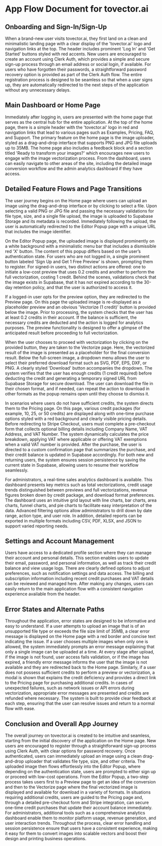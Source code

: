 # App Flow Document for tovector.ai

## Onboarding and Sign-In/Sign-Up
When a brand-new user visits tovector.ai, they first land on a clean and minimalistic landing page with a clear display of the 'tovector.ai' logo and navigation links at the top. The header includes prominent 'Log In' and 'Get Started' buttons styled with red accents. New users are encouraged to create an account using Clerk Auth, which provides a simple and secure sign-up process through an email address or social login, if available. For users who have forgotten their passwords, a straightforward password recovery option is provided as part of the Clerk Auth flow. The entire registration process is designed to be seamless so that when a user signs up, they are automatically redirected to the next steps of the application without any unnecessary delays.

## Main Dashboard or Home Page
Immediately after logging in, users are presented with the home page that serves as the central hub for the entire application. At the top of the home page, there is a simple header with the 'tovector.ai' logo in red and navigation links that lead to various pages such as Examples, Pricing, FAQ, and Support. The primary feature on the home page is the image uploader, styled as a drag-and-drop interface that supports PNG and JPG file uploads up to 35MB. The home page also includes a feedback block and a section titled 'Ready to transform your images?' which encourages new users to engage with the image vectorization process. From the dashboard, users can easily navigate to other areas of the site, including the detailed image conversion workflow and the admin analytics dashboard if they have access.

## Detailed Feature Flows and Page Transitions
The user journey begins on the Home page where users can upload an image using the drag-and-drop interface or by clicking to select a file. Upon selecting a valid PNG or JPG file and passing the necessary validations for file type, size, and a single file upload, the image is uploaded to Supabase Storage and its metadata is recorded. Immediately following the upload, the user is automatically redirected to the Editor Popup page with a unique URL that includes the image identifier.

On the Editor Popup page, the uploaded image is displayed prominently on a white background with a minimalistic menu bar that includes a dismissible red 'X' button. The content of this popup differs based on the user’s authentication state. For users who are not logged in, a single prominent button labeled 'Sign Up and Get 1 Free Preview' is shown, prompting them to register. For signed-in users, two distinct actions are offered: one to initiate a low-cost preview that uses 0.2 credits and another to perform the full vectorization, costing 1 credit. Behind the scenes, validations check that the image exists in Supabase, that it has not expired according to the 30-day retention policy, and that the user is authorized to access it.

If a logged-in user opts for the preview option, they are redirected to the Preview page. On this page the uploaded image is re-displayed as a placeholder preview and an obvious 'Vectorize (1 credit)' button is provided below the image. Prior to processing, the system checks that the user has at least 0.2 credits in their account. If the balance is sufficient, the necessary credits are deducted and the action is logged for analytics purposes. The preview functionality is designed to offer a glimpse of the anticipated result before proceeding to full vectorization.

When the user chooses to proceed with vectorization by clicking on the provided button, they are taken to the Vectorize page. Here, the vectorized result of the image is presented as a placeholder for the final conversion result. Below the full-screen image, a dropdown menu allows the user to select their preferred download format such as SVG, PDF, EPS, DXF, or PNG. A clearly styled 'Download' button accompanies the dropdown. The system verifies that the user has enough credits (1 credit required) before deducting the credit and generating a temporary signed URL from Supabase Storage for secure download. The user can download the file in their chosen format, and if needed, can repeat the action to download in other formats as the popup remains open until they choose to dismiss it.

In scenarios where users do not have sufficient credits, the system directs them to the Pricing page. On this page, various credit packages (for example, 10, 25, or 50 credits) are displayed along with one-time purchase options styled with a red background and clearly visible pricing details. Before redirecting to Stripe Checkout, users must complete a pre-checkout form that collects optional billing details including Company Name, VAT Address, and VAT Number. The system dynamically calculates the price breakdown, applying VAT where applicable or offering VAT exemptions when a valid VAT number is provided. After the purchase, the user is directed to a custom confirmation page that summarizes the purchase, and their credit balance is updated in Supabase accordingly. For both new and returning users, the system ensures session persistence by saving the current state in Supabase, allowing users to resume their workflow seamlessly.

For administrators, a real-time sales analytics dashboard is available. This dashboard presents key metrics such as total vectorizations, credit usage trends distinguished between previews and full vectorizations, revenue figures broken down by credit package, and download format preferences. The dashboard uses an intuitive grid layout with line charts, bar charts, area charts, funnel charts, and pie charts to facilitate easy interpretation of the data. Advanced filtering options allow administrators to drill down by date range, action type, and user role. In addition, detailed reports can be exported in multiple formats including CSV, PDF, XLSX, and JSON to support varied reporting needs.

## Settings and Account Management
Users have access to a dedicated profile section where they can manage their account and personal details. This section enables users to update their email, password, and personal information, as well as track their credit balance and view usage logs. There are clearly defined options to adjust preferences, such as notification settings and data access. The billing and subscription information including recent credit purchases and VAT details can be reviewed and managed here. After making any changes, users can easily return to the main application flow with a consistent navigation experience available from the header.

## Error States and Alternate Paths
Throughout the application, error states are designed to be informative and easy to understand. If a user attempts to upload an image that is of an unsupported file type or exceeds the file size limit of 35MB, a clear error message is displayed on the Home page with a red border and concise text indicating the issue. If a user chooses multiple images when only one is allowed, the system immediately prompts an error message explaining that only a single image can be uploaded at a time. At every stage after upload, if the image is not found, user access fails validation, or if the image has expired, a friendly error message informs the user that the image is not available and they are redirected back to the Home page. Similarly, if a user does not possess sufficient credits to perform a preview or vectorization, a modal is shown that explains the credit deficiency and provides a direct link to the Pricing page for purchasing additional credits. In cases of unexpected failures, such as network issues or API errors during vectorization, appropriate error messages are presented and credits are refunded where necessary. The system is built to provide clear feedback at each step, ensuring that the user can resolve issues and return to a normal flow with ease.

## Conclusion and Overall App Journey
The overall journey on tovector.ai is created to be intuitive and seamless, starting from the initial discovery of the application on the Home page. New users are encouraged to register through a straightforward sign-up process using Clerk Auth, with clear options for password recovery. Once authenticated, users can immediately upload an image using a clean drag-and-drop uploader that validates file type, size, and other criteria. The uploaded image then flows effortlessly into the Editor Popup, where depending on the authentication state, users are prompted to either sign up or proceed with low-cost operations. From the Editor Popup, a two-step process takes users first to a Preview page to get an idea of the conversion and then to the Vectorize page where the final vectorized image is displayed and available for download in a variety of formats. In situations requiring additional credits, users are guided to the Pricing page and, through a detailed pre-checkout form and Stripe integration, can secure one-time credit purchases that update their account balance immediately. For administrators, additional tools such as a comprehensive analytics dashboard enable them to monitor platform usage, revenue generation, and user interaction trends. Throughout the process, clear error handling and session persistence ensure that users have a consistent experience, making it easy for them to convert images into scalable vectors and boost their design and printing business operations.